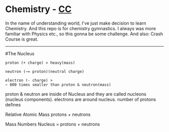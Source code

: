 # Chemistry - [CC](https://www.youtube.com/watch?v=FSyAehMdpyI&list=PL8dPuuaLjXtPHzzYuWy6fYEaX9mQQ8oGr&index=1)
In the name of understanding world, I've just make decision to learn Chemistry.
And this repo is for chemistry gymnastics. I always was more familiar with 
Physics etc., so this gonna be some challenge. And also: Crash Course is great.

******************************************************************************

#The Nucleus

    proton (+ charge) > heavy(mass)
    
    neutron (~= proton)(neutral charge)
    
    electron (- charge) > 
    ~ 800 times smaller than proton & neutron(mass)

proton & neutron are inside of Nucleus and they are called nucleons (nucleus
components). electrons are around nucleus. number of protons defines 

  Relative Atomic Mass
  protons + neutrons 
  
  Mass Numbers
  Nucleus = protons + neutrons
